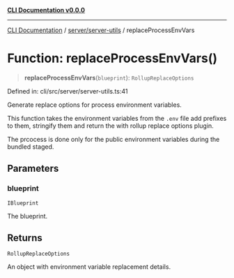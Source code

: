 [**CLI Documentation v0.0.0**](../../../README.md)

***

[CLI Documentation](../../../modules.md) / [server/server-utils](../README.md) / replaceProcessEnvVars

# Function: replaceProcessEnvVars()

> **replaceProcessEnvVars**(`blueprint`): `RollupReplaceOptions`

Defined in: cli/src/server/server-utils.ts:41

Generate replace options for process environment variables.

This function takes the environment variables from the `.env`
file add prefixes to them, stringify them and return the with rollup replace options plugin.

The prcocess is done only for the public environment variables during the bundled staged.

## Parameters

### blueprint

`IBlueprint`

The blueprint.

## Returns

`RollupReplaceOptions`

An object with environment variable replacement details.
